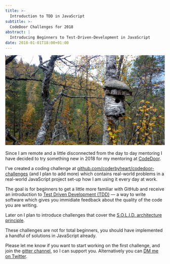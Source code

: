 ```yaml
---
title: >-
  Introduction to TDD in JavaScript
subtitle: >-
  CodeDoor Challenges for 2018
abstract: |
  Introducing Beginners to Test-Driven-Development in JavaScript
date: 2018-01-01T18:00+01:00
---
```


![Bird House](../media/introduction-to-tdd-in-javascript.jpg)

Since I am remote and a little disconnected from the day to day mentoring I have
decided to try something new in 2018 for my mentoring at
[CodeDoor](http://codedoor.org/).

I've created a coding challenge at
[github.com/coderbyheart/codedoor-challenges](https://github.com/coderbyheart/codedoor-challenges)
(and I plan to add more) which contains real-world problems in a real-world
JavaScript project set-up how I am using it every day at work.

The goal is for beginners to get a little more familiar with GitHub and receive
an introduction to
[Test Driven Development (TDD)](https://en.wikipedia.org/wiki/Test-driven_development)
&mdash; a way to write software which gives you immidiate feedback about the
quality of the code you are writing.

Later on I plan to introduce challenges that cover the
[S.O.L.I.D. architecture principle](<https://en.wikipedia.org/wiki/SOLID_(object-oriented_design)>).

These challenges are not for total beginners, you should have implemented a
handful of solutions in JavaScript already.

Please let me know if you want to start working on the first challenge, and join
the [gitter channel](https://gitter.im/codedoor-challenges/Lobby), so I can
support you. Alternatively you can
[DM me on Twitter](https://twitter.com/coderbyheart/).
